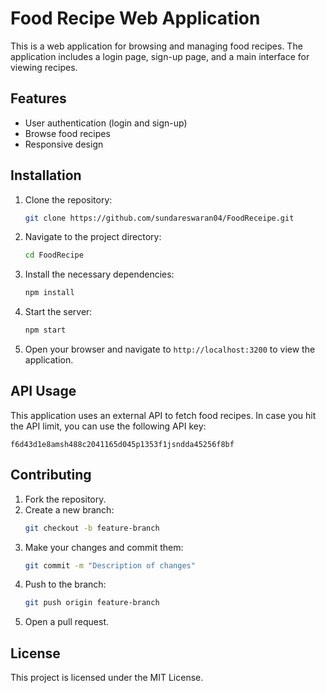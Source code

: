 # Food Recipe Web Application

This is a web application for browsing and managing food recipes. The application includes a login page, sign-up page, and a main interface for viewing recipes.

## Features

- User authentication (login and sign-up)
- Browse food recipes
- Responsive design

## Installation

1. Clone the repository:
    ```bash
    git clone https://github.com/sundareswaran04/FoodReceipe.git
    ```
2. Navigate to the project directory:
    ```bash
    cd FoodRecipe
    ```
3. Install the necessary dependencies:
    ```bash
    npm install
    ```
4. Start the server:
    ```bash
    npm start
    ```
5. Open your browser and navigate to `http://localhost:3200` to view the application.

## API Usage

This application uses an external API to fetch food recipes. In case you hit the API limit, you can use the following API key:
```
f6d43d1e8amsh488c2041165d045p1353f1jsndda45256f8bf
```

## Contributing

1. Fork the repository.
2. Create a new branch:
    ```bash
    git checkout -b feature-branch
    ```
3. Make your changes and commit them:
    ```bash
    git commit -m "Description of changes"
    ```
4. Push to the branch:
    ```bash
    git push origin feature-branch
    ```
5. Open a pull request.

## License

This project is licensed under the MIT License.
